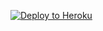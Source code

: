 ﻿
<p><a href="https://dashboard.heroku.com/new?template=https://github.com/vdfnb/hjk6"> <img src="https://www.herokucdn.com/deploy/button.svg" alt="Deploy to Heroku" /></a></p>
